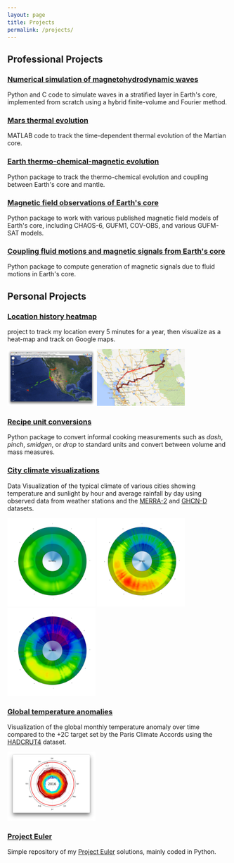 ```yaml
---
layout: page
title: Projects
permalink: /projects/
---
```


## Professional Projects
### [Numerical simulation of magnetohydrodynamic waves]()
 Python and C code to simulate waves in a stratified layer in Earth's core, implemented from scratch using a hybrid finite-volume and Fourier method. 

### [Mars thermal evolution](https://github.com/nknezek/MaTH_CAMPS)
 MATLAB code to track the time-dependent thermal evolution of the Martian core. 

### [Earth thermo-chemical-magnetic evolution](https://github.com/nknezek/MgSi-Exsolution)
 Python package to track the thermo-chemical evolution and coupling between Earth's core and mantle. 

### [Magnetic field observations of Earth's core](https://github.com/nknezek/coremagmodels)
 Python package to work with various published magnetic field models of Earth's core, including CHAOS-6, GUFM1, COV-OBS, and various GUFM-SAT models. 

### [Coupling fluid motions and magnetic signals from Earth's core](https://github.com/nknezek/coreflows)
 Python package to compute generation of magnetic signals due to fluid motions in Earth's core.

## Personal Projects

### [Location history heatmap](https://github.com/nknezek/location_history_heatmap)
project to track my location every 5 minutes for a year, then visualize as a heat-map and track on Google maps.

<img src="https://github.com/nknezek/location_history_heatmap/blob/master/pictures/nation.png
" alt="LocationHistoryNation" style="width: 200px;"/>
<img src="https://github.com/nknezek/location_history_heatmap/blob/master/pictures/tahoe.png
" alt="LocationHistoryTahoe" style="width: 200px;"/>

### [Recipe unit conversions](https://github.com/nknezek/recipe-units)
Python package to convert informal cooking measurements such as *dash*, *pinch*, *smidgen*, or *drop* to standard units and convert between volume and mass measures. 

### [City climate visualizations](https://github.com/nknezek/climatecharts)
Data Visualization of the typical climate of various cities showing temperature and sunlight by hour and average rainfall by day using observed data from weather stations and the [MERRA-2](https://gmao.gsfc.nasa.gov/reanalysis/MERRA-2/) and [GHCN-D](https://www.ncdc.noaa.gov/data-access/land-based-station-data/land-based-datasets/global-historical-climatology-network-ghcn) datasets.

<img src="https://github.com/nknezek/climatecharts/blob/master/charts/Berkeley.png" alt="BerkeleyCA" style="width: 200px;"/>
<img src="https://github.com/nknezek/climatecharts/blob/master/charts/Sanger.png" alt="SangerTX" style="width: 200px;"/>
<img src="https://github.com/nknezek/climatecharts/blob/master/charts/Hanover.png" alt="HanoverNH" style="width: 200px;"/>

### [Global temperature anomalies](https://github.com/nknezek/temperature_anomaly)
Visualization of the global monthly temperature anomaly over time compared to the +2C target set by the Paris Climate Accords using the [HADCRUT4](https://www.metoffice.gov.uk/hadobs/hadcrut4/) dataset. 

[<img src="https://github.com/nknezek/temperature_anomaly/blob/master/last_frame.png" alt="temperature_anomaly" style="width: 200px;"/>](https://github.com/nknezek/temperature_anomaly/blob/master/Global_T_anomaly.mp4)

### [Project Euler](https://github.com/nknezek/project_euler)
Simple repository of my [Project Euler](https://projecteuler.net) solutions, mainly coded in Python. 